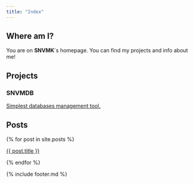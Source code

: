 ```yaml
---
title: "Index"
---
```


## Where am I?

You are on **SNVMK**`s homepage. You can find my projects and info about me!

## Projects

### SNVMDB

[Simplest databases management tool.](https://snvmk.tk/snvmdb/snvmdb.html "Link to quick overview")

## Posts

{% for post in site.posts %}

[{{ post.title }}]({{post.url}})

{% endfor %}

{% include footer.md %}
